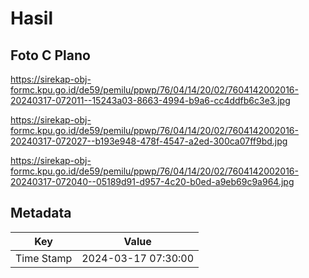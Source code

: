 # Hasil

## Foto C Plano

https://sirekap-obj-formc.kpu.go.id/de59/pemilu/ppwp/76/04/14/20/02/7604142002016-20240317-072011--15243a03-8663-4994-b9a6-cc4ddfb6c3e3.jpg

https://sirekap-obj-formc.kpu.go.id/de59/pemilu/ppwp/76/04/14/20/02/7604142002016-20240317-072027--b193e948-478f-4547-a2ed-300ca07ff9bd.jpg

https://sirekap-obj-formc.kpu.go.id/de59/pemilu/ppwp/76/04/14/20/02/7604142002016-20240317-072040--05189d91-d957-4c20-b0ed-a9eb69c9a964.jpg


## Metadata

| Key        | Value               |
| ---------- | ------------------- |
| Time Stamp | 2024-03-17 07:30:00 |



